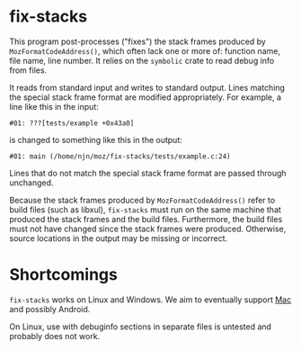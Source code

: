 # fix-stacks

This program post-processes ("fixes") the stack frames produced by
`MozFormatCodeAddress()`, which often lack one or more of: function name, file
name, line number. It relies on the `symbolic` crate to read debug info from
files.

It reads from standard input and writes to standard output. Lines matching the
special stack frame format are modified appropriately. For example, a line
like this in the input:
```
#01: ???[tests/example +0x43a0]
```
is changed to something like this in the output:
```
#01: main (/home/njn/moz/fix-stacks/tests/example.c:24)
```
Lines that do not match the special stack frame format are passed through
unchanged.

Because the stack frames produced by `MozFormatCodeAddress()` refer to build
files (such as libxul), `fix-stacks` must run on the same machine that produced
the stack frames and the build files. Furthermore, the build files must not
have changed since the stack frames were produced. Otherwise, source locations
in the output may be missing or incorrect.

# Shortcomings

`fix-stacks` works on Linux and Windows. We aim to eventually support
[Mac](https://github.com/mozilla/fix-stacks/issues/3) and possibly Android.

On Linux, use with debuginfo sections in separate files is untested and
probably does not work.

